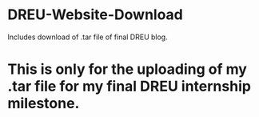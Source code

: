 # DREU-Website-Download
Includes download of .tar file of final DREU blog.

# This is only for the uploading of my .tar file for my final DREU internship milestone.
